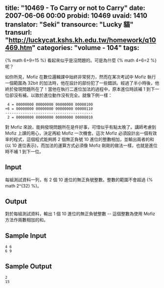 title: "10469 - To Carry or not to Carry"
date: 2007-06-06 00:00
probid: 10469
uvaid: 1410
translator: "Seki"
transource: "Lucky 貓"
transurl: "http://luckycat.kshs.kh.edu.tw/homework/q10469.htm"
categories: "volume - 104"
tags:
---

{% math 6+9=15 %} 看起來似乎是沒問題的。可是為什麼 {% math 4+6=2 %} 呢？

如你所見，Mofiz 在數位邏輯課中始終非常努力，然而在某次考試中 Mofiz 執行一個範圍為 32bit 的加法時，他在設計的部份犯了一些錯誤。經過了半小時後，他終於發現問題所在了！當他在執行二進位加法的過程中，原本進位時該補 1 到下一位卻沒有補，以致於進位動作沒有完全。就像下例一樣：

	 4 = 00000000 00000000 00000000 00000100
	+6 = 00000000 00000000 00000000 00000110
	----------------------------------------
	 2 = 00000000 00000000 00000000 00000010

對 Mofiz 來說，能夠發現問題所在是件好事，可惜似乎有點太晚了。講師考慮到 Mofiz 上課的用心，決定再給 Mofiz 一次機會。這次 Mofiz 必須設計出一個有效率的程式，這個程式能夠將 2 個無正負號 10 進位的整數相加，並輸出兩者的和 (以 10 進位表示)，而加法的運算方式必須像 Mofiz 剛剛的做法一樣，也就是進位時不補 1 到下一位。

<!-- more -->

## Input ##

每組測試資料一列，有 2 個 10 進位的無正負號整數。整數的範圍不會超過 {% math 2^{32} %}。

## Output ##

對於每組測試資料，輸出 1 個 10 進位的無正負號整數 \-\- 這個整數為使用 Mofiz 方法作兩數相加的和。

## Sample Input ##

	4 6
	6 9

## Sample Output ##

	2
	15